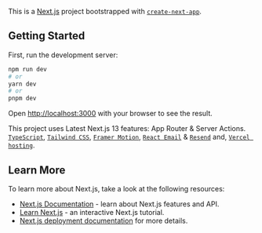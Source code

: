 This is a [Next.js](https://nextjs.org/) project bootstrapped with [`create-next-app`](https://github.com/vercel/next.js/tree/canary/packages/create-next-app).

## Getting Started

First, run the development server:

```bash
npm run dev
# or
yarn dev
# or
pnpm dev
```

Open [http://localhost:3000](http://localhost:3000) with your browser to see the result.

This project uses Latest Next.js 13 features: App Router & Server Actions. [`TypeScript`](https://react.dev/learn/typescript), [`Tailwind CSS`](https://tailwindcss.com/), [`Framer Motion`](https://www.framer.com/motion/introduction/), [`React Email`](https://react.email/docs/introduction) & [`Resend`](https://resend.com/docs/send-with-nextjs) and, [`Vercel hosting`](https://vercel.com/new?utm_medium=default-template&filter=next.js&utm_source=create-next-app&utm_campaign=create-next-app-readme).

## Learn More

To learn more about Next.js, take a look at the following resources:

- [Next.js Documentation](https://nextjs.org/docs) - learn about Next.js features and API.
- [Learn Next.js](https://nextjs.org/learn) - an interactive Next.js tutorial.
- [Next.js deployment documentation](https://nextjs.org/docs/deployment) for more details.
